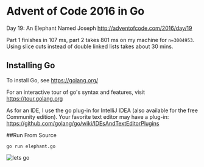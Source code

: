 # Advent of Code 2016 in Go
Day 19: An Elephant Named Joseph
http://adventofcode.com/2016/day/19

Part 1 finishes in 107 ms, part 2 takes 801 ms on my machine for `n=3004953`. 
Using slice cuts instead of double linked lists takes about 30 mins.

## Installing Go
To install Go, see https://golang.org/

For an interactive tour of go's syntax and features, visit https://tour.golang.org

As for an IDE, I use the go plug-in for IntelliJ IDEA (also available for the free Community edition).
Your favorite text editor may have a plug-in:
https://github.com/golang/go/wiki/IDEsAndTextEditorPlugins

##Run From Source

`go run elephant.go`


![lets go](http://i.imgur.com/sDBaVEy.png)


